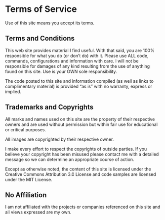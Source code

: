 # Terms of Service

Use of this site means you accept its terms.

## Terms and Conditions

This web site provides material I find useful. With that said, you are 100% responsible for what you do (or don’t do) with it. Please use ALL code, commands, configurations and information with care. I will not be responsible for damages of any kind resulting from the use of anything found on this site. Use is your OWN sole responsibility.

The code posted to this site and information compiled (as well as links to complimentary material) is provided “as is” with no warranty, express or implied.

## Trademarks and Copyrights

All marks and names used on this site are the property of their respective owners and are used without permission but within fair use for educational or critical purposes.

All images are copyrighted by their respective owner.

I make every effort to respect the copyrights of outside parties. If you believe your copyright has been misused please contact me with a detailed message so we can determine an appropriate course of action.

Except as otherwise noted, the content of this site is licensed under the Creative Commons Attribution 3.0 License and code samples are licensed under the MIT License.


## No Affiliation

I am not affiliated with the projects or companies referenced on this site and all views expressed are my own.
